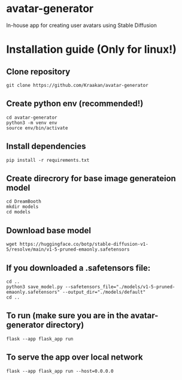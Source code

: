 # avatar-generator
In-house app for creating user avatars using Stable Diffusion

# Installation guide (Only for linux!)

## Clone repository
`git clone https://github.com/Kraakan/avatar-generator`

## Create python env (recommended!)
`cd avatar-generator`  
`python3 -m venv env`  
`source env/bin/activate`  

## Install dependencies
`pip install -r requirements.txt`  

## Create direcrory for base image generateion model
`cd DreamBooth`  
`mkdir models`  
`cd models`  

## Download base model
`wget https://huggingface.co/botp/stable-diffusion-v1-5/resolve/main/v1-5-pruned-emaonly.safetensors`

## If you downloaded a .safetensors file:
`cd ..`  
`python3 save_model.py --safetensors_file="./models/v1-5-pruned-emaonly.safetensors" --output_dir="./models/default"`  
`cd ..`  

## To run (make sure you are in the avatar-generator directory)
`flask --app flask_app run`  

## To serve the app over local network
`flask --app flask_app run --host=0.0.0.0`
